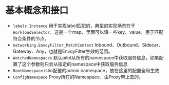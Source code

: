 # 基本概念和接口

* `labels.Instance` 用于实现label匹配的，典型的实现场景在于`WorkloadSelector`，这是一个map，里面可以填一些key、value，用于匹配符合条件的节点。
* `networking.EnvoyFilter_PatchContext` Inbound、Outbound、Sidecar、Gateway、Any，也就是EnvoyFilter生效的范围。
* `WatchedNamespaces` 默认pilot从所有的namespace中获取服务信息，如果配置了这个参数则只会从指定的namespace中获取服务信息
* `RootNamespace` istio配置的admin namespace，放在这里的配置全局生效
* `ConfigNamespace` Proxy所在的Namespace，由Proxy带上去的。